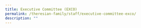 ```yaml
---
title: Executive Committee (EXCO)
permalink: /theresian-family/staff/executive-committee-exco/
description: ""
---
```

